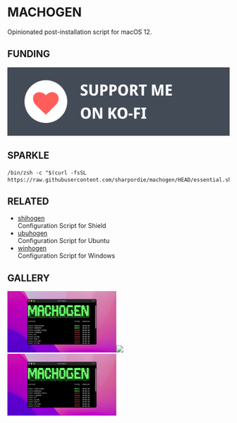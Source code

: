 # MACHOGEN

Opinionated post-installation script for macOS 12.

<!--
## PREVIEW
## INFLAME
## SPARKLE
## RESOLVE
## RELEASE
## GALLERY
## RESULTS
## MISSION
## GENESIS
## ACQUIRE
## PUBLISH
## RELATED
## HISTORY
## VARIETY
-->

## FUNDING

<a href="../.." target="_blank"><img src="https://raw.githubusercontent.com/sharpordie/mybadges/main/src/kofi.svg"></a>

## SPARKLE

```shell
/bin/zsh -c "$(curl -fsSL https://raw.githubusercontent.com/sharpordie/machogen/HEAD/essential.sh)"
```

## RELATED

- [shihogen](https)  
  Configuration Script for Shield
- [ubuhogen](https)  
  Configuration Script for Ubuntu
- [winhogen](https)  
  Configuration Script for Windows

## GALLERY

<a href="assets/img1.png"><img src="assets/img1.png" width="49%"/></a><a><img src="https://upload.wikimedia.org/wikipedia/commons/c/ca/1x1.png" width="2%"/></a><a href="assets/img1.png"><img src="assets/img1.png" width="49%"/></a>
